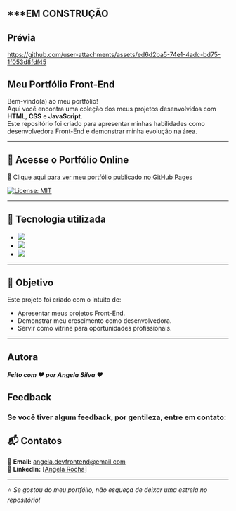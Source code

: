 ## ***EM CONSTRUÇÃO

## Prévia


https://github.com/user-attachments/assets/ed6d2ba5-74e1-4adc-bd75-1f053d8fdf45


## Meu Portfólio Front-End

Bem-vindo(a) ao meu portfólio!  
Aqui você encontra uma coleção dos meus projetos desenvolvidos com **HTML**, **CSS** e **JavaScript**.  
Este repositório foi criado para apresentar minhas habilidades como desenvolvedora Front-End e demonstrar minha evolução na área.

---

## 🔗 Acesse o Portfólio Online
🔗 [Clique aqui para ver meu portfólio publicado no GitHub Pages](https://angela-silva.github.io/meu_portfolio/)  

[![License: MIT](https://img.shields.io/badge/License-MIT-greem.svg)](https://opensource.org/licenses/MIT)

---

## 🔧 Tecnologia utilizada
* ![](https://img.shields.io/badge/Visual_Studio_Code-0078D4?style=for-the-badge&logo=visual%20studio%20code&logoColor=white)
* ![](https://img.shields.io/badge/HTML5-E34F26?style=for-the-badge&logo=html5&logoColor=white)
* ![](https://img.shields.io/badge/CSS3-1572B6?style=for-the-badge&logo=css3&logoColor=white)

---

## 🎯 Objetivo
Este projeto foi criado com o intuito de:
- Apresentar meus projetos Front-End.  
- Demonstrar meu crescimento como desenvolvedora.  
- Servir como vitrine para oportunidades profissionais.

---

## Autora

##### Feito com ❤ por Angela Silva ❤

## Feedback

### Se você tiver algum feedback, por gentileza, entre em contato: 

## 📬 Contatos
📧 **Email:** angela.devfrontend@email.com  
💼 **LinkedIn:** [[Angela Rocha](https://www.linkedin.com/in/angelasilvafrontend/)] 

---

⭐ *Se gostou do meu portfólio, não esqueça de deixar uma estrela no repositório!*
